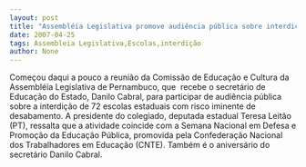 ```yaml
---
layout: post
title: "Assembléia Legislativa promove audiência pública sobre interdição de escolas "
date: 2007-04-25
tags: Assembleia Legislativa,Escolas,interdição
author: None
---
```

Começou daqui&nbsp;a pouco a reunião da Comissão de Educação e Cultura da Assembléia Legislativa de Pernambuco, que&nbsp; recebe o secretário de Educação do Estado, Danilo Cabral, para participar de audiência pública sobre a interdição de 72 escolas estaduais com risco iminente de desabamento. 
A presidente do colegiado, deputada estadual Teresa Leitão (PT), ressalta que a atividade coincide com a Semana Nacional em Defesa e Promoção da Educação Pública, promovida pela Confederação Nacional dos Trabalhadores em Educação (CNTE).
Também é o aniversário do secretário Danilo Cabral. 